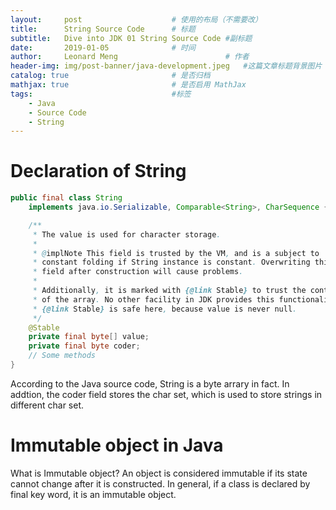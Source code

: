 ```yaml
---
layout:     post   				    # 使用的布局（不需要改）
title:      String Source Code   	# 标题 
subtitle:   Dive into JDK 01 String Source Code #副标题
date:       2019-01-05 				# 时间
author:     Leonard Meng						# 作者
header-img: img/post-banner/java-development.jpeg 	#这篇文章标题背景图片
catalog: true 						# 是否归档
mathjax: true                       # 是否启用 MathJax
tags:								#标签
    - Java
    - Source Code
    - String
---
```


# Declaration of String

```java
public final class String
    implements java.io.Serializable, Comparable<String>, CharSequence {

    /**
     * The value is used for character storage.
     *
     * @implNote This field is trusted by the VM, and is a subject to
     * constant folding if String instance is constant. Overwriting this
     * field after construction will cause problems.
     *
     * Additionally, it is marked with {@link Stable} to trust the contents
     * of the array. No other facility in JDK provides this functionality (yet).
     * {@link Stable} is safe here, because value is never null.
     */
    @Stable
    private final byte[] value;
    private final byte coder;
    // Some methods
}
```

According to the Java source code, String is a byte arrary in fact. In addtion, the coder field stores the char set, which is used to store strings in different char set.

# Immutable object in Java

What is Immutable object? An object is considered immutable if its state cannot change after it is constructed. In general, if a class is declared by final key word, it is an immutable object.

